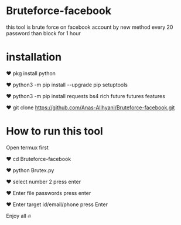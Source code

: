 # Bruteforce-facebook
this tool is brute force on facebook account by new method  every 20 password than block for 1 hour 
# installation

❤ pkg install python

❤ python3 -m pip install --upgrade pip setuptools

❤ python3 -m pip install requests bs4 rich future futures features

❤ git clone https://github.com/Anas-Allhyani/Bruteforce-facebook.git

# How to run this tool

  Open termux first

❤ cd Bruteforce-facebook

❤ python Brutex.py

❤ select number 2 press enter

❤ Enter file passwords press enter

❤ Enter target id/email/phone press Enter

Enjoy all 🔥
